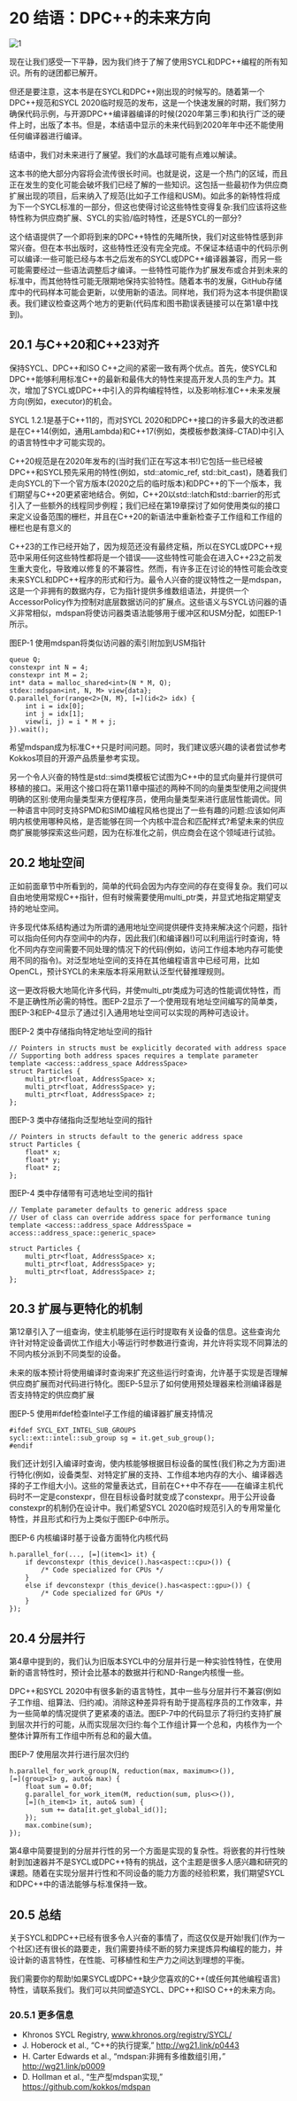 # 20 结语：DPC++的未来方向

![1](images/c20/1.png)

现在让我们感受一下平静，因为我们终于了解了使用SYCL和DPC++编程的所有知识。所有的谜团都已解开。

但还是要注意，这本书是在SYCL和DPC++刚出现的时候写的。随着第一个DPC++规范和SYCL 2020临时规范的发布，这是一个快速发展的时期，我们努力确保代码示例，与开源DPC++编译器编译的时候(2020年第三季)和执行广泛的硬件上时，出版了本书。但是，本结语中显示的未来代码到2020年年中还不能使用任何编译器进行编译。

结语中，我们对未来进行了展望。我们的水晶球可能有点难以解读。

这本书的绝大部分内容将会流传很长时间。也就是说，这是一个热门的区域，而且正在发生的变化可能会破坏我们已经了解的一些知识。这包括一些最初作为供应商扩展出现的项目，后来纳入了规范(比如子工作组和USM)。如此多的新特性将成为下一个SYCL标准的一部分，但这也使得讨论这些特性变得复杂:我们应该将这些特性称为供应商扩展、SYCL的实验/临时特性，还是SYCL的一部分?

这个结语提供了一个即将到来的DPC++特性的先睹所快，我们对这些特性感到非常兴奋。但在本书出版时，这些特性还没有完全完成。不保证本结语中的代码示例可以编译:一些可能已经与本书之后发布的SYCL或DPC++编译器兼容，而另一些可能需要经过一些语法调整后才编译。一些特性可能作为扩展发布或合并到未来的标准中，而其他特性可能无限期地保持实验特性。随着本书的发展，GitHub存储库中的代码样本可能会更新，以使用新的语法。同样地，我们将为这本书提供勘误表。我们建议检查这两个地方的更新(代码库和图书勘误表链接可以在第1章中找到)。

## 20.1 与C++20和C++23对齐

保持SYCL、DPC++和ISO C++之间的紧密一致有两个优点。首先，使SYCL和DPC++能够利用标准C++的最新和最伟大的特性来提高开发人员的生产力。其次，增加了SYCL或DPC++中引入的异构编程特性，以及影响标准C++未来发展方向(例如，executor)的机会。

SYCL 1.2.1是基于C++11的，而对SYCL 2020和DPC++接口的许多最大的改进都是在C++14(例如，通用Lambda)和C++17(例如，类模板参数演绎-CTAD)中引入的语言特性中才可能实现的。

C++20规范是在2020年发布的(当时我们正在写这本书!)它包括一些已经被DPC++和SYCL预先采用的特性(例如，std::atomic_ref, std::bit_cast)，随着我们走向SYCL的下一个官方版本(2020之后的临时版本)和DPC++的下一个版本，我们期望与C++20更紧密地结合。例如，C++20以std::latch和std::barrier的形式引入了一些额外的线程同步例程；我们已经在第19章探讨了如何使用类似的接口来定义设备范围的栅栏，并且在C++20的新语法中重新检查子工作组和工作组的栅栏也是有意义的

C++23的工作已经开始了，因为规范还没有最终定稿，所以在SYCL或DPC++规范中采用任何这些特性都将是一个错误——这些特性可能会在进入C++23之前发生重大变化，导致难以修复的不兼容性。然而，有许多正在讨论的特性可能会改变未来SYCL和DPC++程序的形式和行为。最令人兴奋的提议特性之一是mdspan，这是一个非拥有的数据内存，它为指针提供多维数组语法，并提供一个AccessorPolicy作为控制对底层数据访问的扩展点。这些语义与SYCL访问器的语义非常相似，mdspan将使访问器类语法能够用于缓冲区和USM分配，如图EP-1所示。


图EP-1 使用mdspan将类似访问器的索引附加到USM指针
```
queue Q;
constexpr int N = 4;
constexpr int M = 2;
int* data = malloc_shared<int>(N * M, Q);
stdex::mdspan<int, N, M> view{data};
Q.parallel_for(range<2>{N, M}, [=](id<2> idx) {
	int i = idx[0];
	int j = idx[1];
	view(i, j) = i * M + j;
}).wait();
```

希望mdspan成为标准C++只是时间问题。同时，我们建议感兴趣的读者尝试参考Kokkos项目的开源产品质量参考实现。

另一个令人兴奋的特性是std::simd类模板它试图为C++中的显式向量并行提供可移植的接口。采用这个接口将在第11章中描述的两种不同的向量类型使用之间提供明确的区别:使用向量类型来方便程序员，使用向量类型来进行底层性能调优。同一种语言中同时支持SPMD和SIMD编程风格也提出了一些有趣的问题:应该如何声明内核使用哪种风格，是否能够在同一个内核中混合和匹配样式?希望未来的供应商扩展能够探索这些问题，因为在标准化之前，供应商会在这个领域进行试验。

## 20.2 地址空间

正如前面章节中所看到的，简单的代码会因为内存空间的存在变得复杂。我们可以自由地使用常规C++指针，但有时候需要使用multi_ptr类，并显式地指定期望支持的地址空间。

许多现代体系结构通过为所谓的通用地址空间提供硬件支持来解决这个问题，指针可以指向任何内存空间中的内存，因此我们(和编译器!)可以利用运行时查询，特化不同内存空间需要不同处理的情况下的代码(例如，访问工作组本地内存可能使用不同的指令)。对泛型地址空间的支持在其他编程语言中已经可用，比如OpenCL，预计SYCL的未来版本将采用默认泛型代替推理规则。

这一更改将极大地简化许多代码，并使multi_ptr类成为可选的性能调优特性，而不是正确性所必需的特性。图EP-2显示了一个使用现有地址空间编写的简单类，图EP-3和EP-4显示了通过引入通用地址空间可以实现的两种可选设计。


图EP-2 类中存储指向特定地址空间的指针
```
// Pointers in structs must be explicitly decorated with address space
// Supporting both address spaces requires a template parameter
template <access::address_space AddressSpace>
struct Particles {
	multi_ptr<float, AddressSpace> x;
	multi_ptr<float, AddressSpace> y;
	multi_ptr<float, AddressSpace> z;
};
```


图EP-3 类中存储指向泛型地址空间的指针
```
// Pointers in structs default to the generic address space
struct Particles {
	float* x;
	float* y;
	float* z;
};
```


图EP-4 类中存储带有可选地址空间的指针
```
// Template parameter defaults to generic address space
// User of class can override address space for performance tuning
template <access::address_space AddressSpace =
access::address_space::generic_space>

struct Particles {
	multi_ptr<float, AddressSpace> x;
	multi_ptr<float, AddressSpace> y;
	multi_ptr<float, AddressSpace> z;
};
```


## 20.3 扩展与更特化的机制
第12章引入了一组查询，使主机能够在运行时提取有关设备的信息。这些查询允许针对特定设备调优工作组大小等运行时参数进行查询，并允许将实现不同算法的不同内核分派到不同类型的设备。

未来的版本预计将使用编译时查询来扩充这些运行时查询，允许基于实现是否理解供应商扩展而对代码进行特化。图EP-5显示了如何使用预处理器来检测编译器是否支持特定的供应商扩展


图EP-5 使用#ifdef检查Intel子工作组的编译器扩展支持情况
```
#ifdef SYCL_EXT_INTEL_SUB_GROUPS
sycl::ext::intel::sub_group sg = it.get_sub_group();
#endif
```

我们还计划引入编译时查询，使内核能够根据目标设备的属性(我们称之为方面)进行特化(例如，设备类型、对特定扩展的支持、工作组本地内存的大小、编译器选择的子工作组大小)。这些的常量表达式，目前在C++中不存在——在编译主机代码时不一定是constexpr，但在目标设备时就变成了constexpr。用于公开设备constexpr的机制仍在设计中。我们希望SYCL 2020临时规范引入的专用常量化特性，并且形式和行为上类似于图EP-6中所示。


图EP-6 内核编译时基于设备方面特化内核代码
```
h.parallel_for(..., [=](item<1> it) {
	if devconstexpr (this_device().has<aspect::cpu>()) {
		/* Code specialized for CPUs */
	}
	else if devconstexpr (this_device().has<aspect::gpu>()) {
		/* Code specialized for GPUs */
	}
});
```


## 20.4 分层并行

第4章中提到的，我们认为旧版本SYCL中的分层并行是一种实验性特性，在使用新的语言特性时，预计会比基本的数据并行和ND-Range内核慢一些。

DPC++和SYCL 2020中有很多新的语言特性，其中一些与分层并行不兼容(例如子工作组、组算法、归约减)。消除这种差异将有助于提高程序员的工作效率，并为一些简单的情况提供了更紧凑的语法。图EP-7中的代码显示了将归约支持扩展到层次并行的可能，从而实现层次归约:每个工作组计算一个总和，内核作为一个整体计算所有工作组中所有总和的最大值。


图EP-7 使用层次并行进行层次归约
```
h.parallel_for_work_group(N, reduction(max, maximum<>()),
[=](group<1> g, auto& max) {
	float sum = 0.0f;
	g.parallel_for_work_item(M, reduction(sum, plus<>()),
	[=](h_item<1> it, auto& sum) {
		sum += data[it.get_global_id()];
	});
	max.combine(sum);
});
```

第4章中简要提到的分层并行性的另一个方面是实现的复杂性。将嵌套的并行性映射到加速器并不是SYCL或DPC++特有的挑战，这个主题是很多人感兴趣和研究的课题。随着在实现分层并行性和不同设备的能力方面的经验积累，我们期望SYCL和DPC++中的语法能够与标准保持一致。

## 20.5 总结


关于SYCL和DPC++已经有很多令人兴奋的事情了，而这仅仅是开始!我们(作为一个社区)还有很长的路要走，我们需要持续不断的努力来提炼异构编程的能力，并设计新的语言特性，在性能、可移植性和生产力之间达到理想的平衡。

我们需要你的帮助!如果SYCL或DPC++缺少您喜欢的C++(或任何其他编程语言)特性，请联系我们。我们可以共同塑造SYCL、DPC++和ISO C++的未来方向。


### 20.5.1 更多信息


- Khronos SYCL Registry, www.khronos.org/registry/SYCL/
- J. Hoberock et al., “C++的执行提案,” http://wg21.link/p0443
- H. Carter Edwards et al., “mdspan:非拥有多维数组引用，” http://wg21.link/p0009
- D. Hollman et al., “生产型mdspan实现,” https://github.com/kokkos/mdspan

